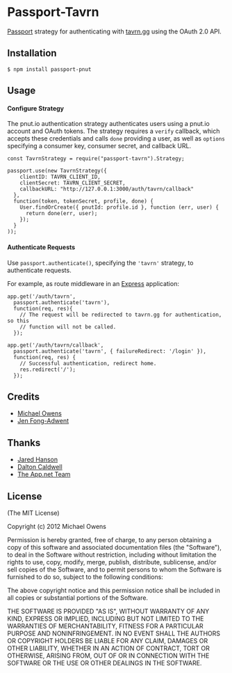 # Passport-Tavrn

[Passport](https://github.com/jaredhanson/passport) strategy for authenticating
with [tavrn.gg](https://tavrn.gg) using the OAuth 2.0 API.

## Installation

    $ npm install passport-pnut

## Usage

#### Configure Strategy

The pnut.io authentication strategy authenticates users using a pnut.io account and
OAuth tokens.  The strategy requires a `verify` callback, which accepts these
credentials and calls `done` providing a user, as well as `options` specifying a
consumer key, consumer secret, and callback URL.

    const TavrnStrategy = require("passport-tavrn").Strategy;

    passport.use(new TavrnStrategy({
        clientID: TAVRN_CLIENT_ID,
        clientSecret: TAVRN_CLIENT_SECRET,
        callbackURL: "http://127.0.0.1:3000/auth/tavrn/callback"
      },
      function(token, tokenSecret, profile, done) {
        User.findOrCreate({ pnutId: profile.id }, function (err, user) {
          return done(err, user);
        });
      }
    ));

#### Authenticate Requests

Use `passport.authenticate()`, specifying the `'tavrn'` strategy, to
authenticate requests.

For example, as route middleware in an [Express](http://expressjs.com/)
application:

    app.get('/auth/tavrn',
      passport.authenticate('tavrn'),
      function(req, res){
        // The request will be redirected to tavrn.gg for authentication, so this
        // function will not be called.
      });

    app.get('/auth/tavrn/callback',
      passport.authenticate('tavrn', { failureRedirect: '/login' }),
      function(req, res) {
        // Successful authentication, redirect home.
        res.redirect('/');
      });

## Credits
  - [Michael Owens](https://github.com/mowens)
  - [Jen Fong-Adwent](https://github.com/ednapiranha)

## Thanks
  - [Jared Hanson](https://github.com/jaredhanson)
  - [Dalton Caldwell](https://github.com/daltonc)
  - [The App.net Team](https://github.com/appdotnet)

## License

(The MIT License)

Copyright (c) 2012 Michael Owens

Permission is hereby granted, free of charge, to any person obtaining a copy of this software and associated documentation files (the "Software"), to deal in the Software without restriction, including without limitation the rights to use, copy, modify, merge, publish, distribute, sublicense, and/or sell copies of the Software, and to permit persons to whom the Software is furnished to do so, subject to the following conditions:

The above copyright notice and this permission notice shall be included in all copies or substantial portions of the Software.

THE SOFTWARE IS PROVIDED "AS IS", WITHOUT WARRANTY OF ANY KIND, EXPRESS OR IMPLIED, INCLUDING BUT NOT LIMITED TO THE WARRANTIES OF MERCHANTABILITY, FITNESS FOR A PARTICULAR PURPOSE AND NONINFRINGEMENT. IN NO EVENT SHALL THE AUTHORS OR COPYRIGHT HOLDERS BE LIABLE FOR ANY CLAIM, DAMAGES OR OTHER LIABILITY, WHETHER IN AN ACTION OF CONTRACT, TORT OR OTHERWISE, ARISING FROM, OUT OF OR IN CONNECTION WITH THE SOFTWARE OR THE USE OR OTHER DEALINGS IN THE SOFTWARE.
